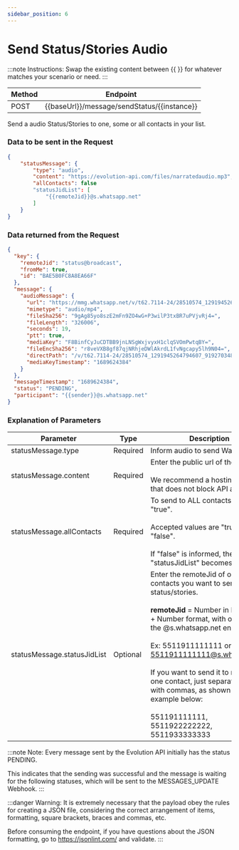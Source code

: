 ```yaml
---
sidebar_position: 6
---
```


# Send Status/Stories Audio

:::note Instructions:
Swap the existing content between {{  }} for whatever matches your scenario or need.
:::

| Method | Endpoint                                    |
| ------ | ------------------------------------------- |
| POST   | {{baseUrl}}/message/sendStatus/{{instance}} |

Send a audio Status/Stories to one, some or all contacts in your list.

### Data to be sent in the Request

```json title=Payload
{
    "statusMessage": {
        "type": "audio",
        "content": "https://evolution-api.com/files/narratedaudio.mp3",
        "allContacts": false
        "statusJidList": [
            "{{remoteJid}}@s.whatsapp.net"
        ]
    }
}
```

### Data returned from the Request

```json title=Result
{
  "key": {
    "remoteJid": "status@broadcast",
    "fromMe": true,
    "id": "BAE5B0FC8A8EA66F"
  },
  "message": {
    "audioMessage": {
      "url": "https://mmg.whatsapp.net/v/t62.7114-24/28510574_1291945264794607_9192703486876771390_n.enc?ccb=11-4&oh=01_AdQIRJtm58sVzCQUneKp1a0-WGw8fIZtjyUm1rqP5xA-QQ&oe=64DD2832&mms3=true",
      "mimetype": "audio/mp4",
      "fileSha256": "9gAg85yo8szE2mFn9ZO4wG+P3wilP3txBR7uPVjvRj4=",
      "fileLength": "326006",
      "seconds": 19,
      "ptt": true,
      "mediaKey": "F8BinfCyJuCDTBB9jnLNSgWxjvyxH1clqSVOmPwtqBY=",
      "fileEncSha256": "r8veVXB8gf87qjNRhjeDWlAkrdL1fvNgcapy5lh9N04=",
      "directPath": "/v/t62.7114-24/28510574_1291945264794607_9192703486876771390_n.enc?ccb=11-4&oh=01_AdQIRJtm58sVzCQUneKp1a0-WGw8fIZtjyUm1rqP5xA-QQ&oe=64DD2832",
      "mediaKeyTimestamp": "1689624384"
    }
  },
  "messageTimestamp": "1689624384",
  "status": "PENDING",
  "participant": "{{sender}}@s.whatsapp.net"
}
```

### Explanation of Parameters

<!-- prettier-ignore -->
Parameter | Type | Description
-|-|-
statusMessage.type | Required | Inform audio to send Waveform.
statusMessage.content | Required | Enter the public url of the audio.<br /><br />We recommend a hosting service that does not block API access.
statusMessage.allContacts | Required | To send to ALL contacts, type "true".<br /><br />Accepted values ​​are "true" or "false".<br /><br />If "false" is informed, the "statusJidList" becomes required.
statusMessage.statusJidList | Optional | Enter the remoteJid of one or more contacts you want to send status/stories.<br /><br />**remoteJid** = Number in DDI + DDD + Number format, with or without the @s.whatsapp.net ending.<br /><br />Ex: 5511911111111 or 5511911111111@s.whatsapp.net<br /><br />If you want to send it to more than one contact, just separate them with commas, as shown in the example below:<br /><br />   551191111111,<br />5511922222222,<br />5511933333333

:::note Note:
Every message sent by the Evolution API initially has the status PENDING.

This indicates that the sending was successful and the message is waiting for the following statuses, which will be sent to the MESSAGES_UPDATE Webhook.
:::

:::danger Warning:
It is extremely necessary that the payload obey the rules for creating a JSON file, considering the correct arrangement of items, formatting, square brackets, braces and commas, etc.

Before consuming the endpoint, if you have questions about the JSON formatting, go to https://jsonlint.com/ and validate.
:::
